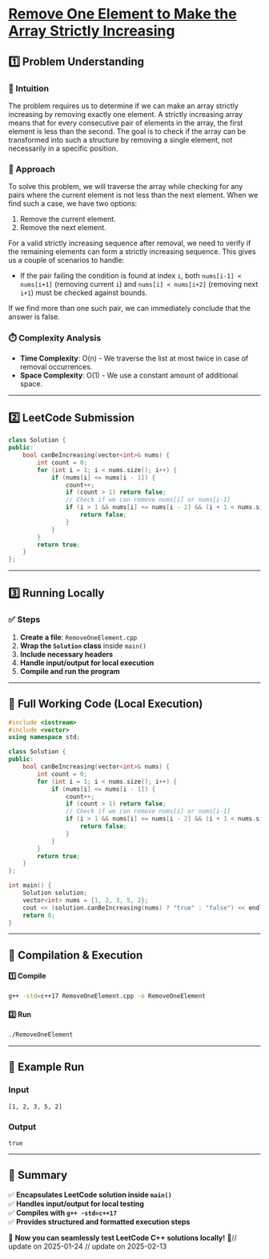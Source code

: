 # **[Remove One Element to Make the Array Strictly Increasing](https://leetcode.com/problems/remove-one-element-to-make-the-array-strictly-increasing/description/)**  

## **1️⃣ Problem Understanding**  
### **📌 Intuition**  
The problem requires us to determine if we can make an array strictly increasing by removing exactly one element. A strictly increasing array means that for every consecutive pair of elements in the array, the first element is less than the second. The goal is to check if the array can be transformed into such a structure by removing a single element, not necessarily in a specific position.

### **🚀 Approach**  
To solve this problem, we will traverse the array while checking for any pairs where the current element is not less than the next element. When we find such a case, we have two options:
1. Remove the current element.
2. Remove the next element.

For a valid strictly increasing sequence after removal, we need to verify if the remaining elements can form a strictly increasing sequence. This gives us a couple of scenarios to handle:
- If the pair failing the condition is found at index `i`, both `nums[i-1] < nums[i+1]` (removing current `i`) and `nums[i] < nums[i+2]` (removing next `i+1`) must be checked against bounds.

If we find more than one such pair, we can immediately conclude that the answer is false. 

### **⏱️ Complexity Analysis**  
- **Time Complexity**: O(n) - We traverse the list at most twice in case of removal occurrences.  
- **Space Complexity**: O(1) - We use a constant amount of additional space.

---  

## **2️⃣ LeetCode Submission**  
```cpp
class Solution {
public:
    bool canBeIncreasing(vector<int>& nums) {
        int count = 0; 
        for (int i = 1; i < nums.size(); i++) {
            if (nums[i] <= nums[i - 1]) {
                count++;
                if (count > 1) return false; 
                // Check if we can remove nums[i] or nums[i-1]
                if (i > 1 && nums[i] <= nums[i - 2] && (i + 1 < nums.size() && nums[i + 1] <= nums[i - 1])) {
                    return false;
                }
            }
        }
        return true; 
    }
};  
```  

---  

## **3️⃣ Running Locally**  
### **✅ Steps**  
1. **Create a file**: `RemoveOneElement.cpp`  
2. **Wrap the `Solution` class** inside `main()`  
3. **Include necessary headers**  
4. **Handle input/output for local execution**  
5. **Compile and run the program**  

---  

## **📝 Full Working Code (Local Execution)**  
```cpp
#include <iostream>
#include <vector>
using namespace std;

class Solution {
public:
    bool canBeIncreasing(vector<int>& nums) {
        int count = 0; 
        for (int i = 1; i < nums.size(); i++) {
            if (nums[i] <= nums[i - 1]) {
                count++;
                if (count > 1) return false; 
                // Check if we can remove nums[i] or nums[i-1]
                if (i > 1 && nums[i] <= nums[i - 2] && (i + 1 < nums.size() && nums[i + 1] <= nums[i - 1])) {
                    return false;
                }
            }
        }
        return true; 
    }
};

int main() {
    Solution solution;
    vector<int> nums = {1, 2, 3, 5, 2};
    cout << (solution.canBeIncreasing(nums) ? "true" : "false") << endl; // Example run
    return 0;
}
```  

---  

## **🔧 Compilation & Execution**  
#### **1️⃣ Compile**  
```bash
g++ -std=c++17 RemoveOneElement.cpp -o RemoveOneElement
```  

#### **2️⃣ Run**  
```bash
./RemoveOneElement
```  

---  

## **🎯 Example Run**  
### **Input**  
```
[1, 2, 3, 5, 2]
```  
### **Output**  
```
true
```  

---  

## **📌 Summary**  
✅ **Encapsulates LeetCode solution inside `main()`**  
✅ **Handles input/output for local testing**  
✅ **Compiles with `g++ -std=c++17`**  
✅ **Provides structured and formatted execution steps**  

🚀 **Now you can seamlessly test LeetCode C++ solutions locally!** 🚀// update on 2025-01-24
// update on 2025-02-13
